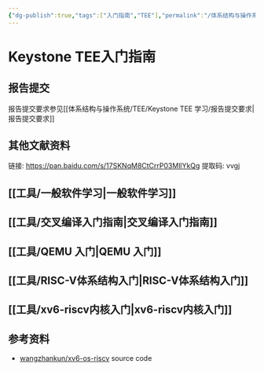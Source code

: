 ```yaml
---
{"dg-publish":true,"tags":["入门指南","TEE"],"permalink":"/体系结构与操作系统/TEE/Keystone TEE 学习/Keystone TEE入门指南/","dgPassFrontmatter":true}
---
```



# Keystone TEE入门指南

## 报告提交

报告提交要求参见[[体系结构与操作系统/TEE/Keystone TEE 学习/报告提交要求\|报告提交要求]]

## 其他文献资料

链接: https://pan.baidu.com/s/17SKNqM8CtCrrP03MllYkQg 提取码: vvgj 


## [[工具/一般软件学习\|一般软件学习]]

## [[工具/交叉编译入门指南\|交叉编译入门指南]]

## [[工具/QEMU 入门\|QEMU 入门]]

## [[工具/RISC-V体系结构入门\|RISC-V体系结构入门]]

## [[工具/xv6-riscv内核入门\|xv6-riscv内核入门]]
  

## 参考资料

- [wangzhankun/xv6-os-riscv](https://gitee.com/wangzhankun/xv6-os-riscv) source code



